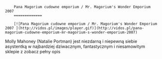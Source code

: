 
        Pana Magorium cudowne emporium / Mr. Magorium's Wonder Emporium 2007 
        =============
        
        [![Pana Magorium cudowne emporium / Mr. Magorium's Wonder Emporium 2007 ](http://vidos.pl/images/player.gif)](http://vidos.pl/pana-magorium-cudowne-emporium-mr-magorium-s-wonder-emporium-2007)
        
        
 Molly Mahoney (Natalie Portman) jest niezdarną i niepewną siebie asystentką w najbardziej dziwacznym, fantastycznym i niesamowitym sklepie z zobacz pełny opis
    